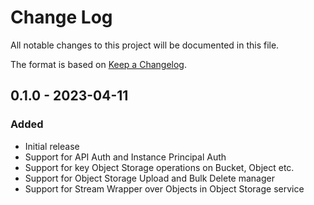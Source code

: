 # Change Log

All notable changes to this project will be documented in this file.

The format is based on [Keep a Changelog](http://keepachangelog.com/).

## 0.1.0 - 2023-04-11

### Added

- Initial release
- Support for API Auth and Instance Principal Auth
- Support for key Object Storage operations on Bucket, Object etc.
- Support for Object Storage Upload and Bulk Delete manager
- Support for Stream Wrapper over Objects in Object Storage service
